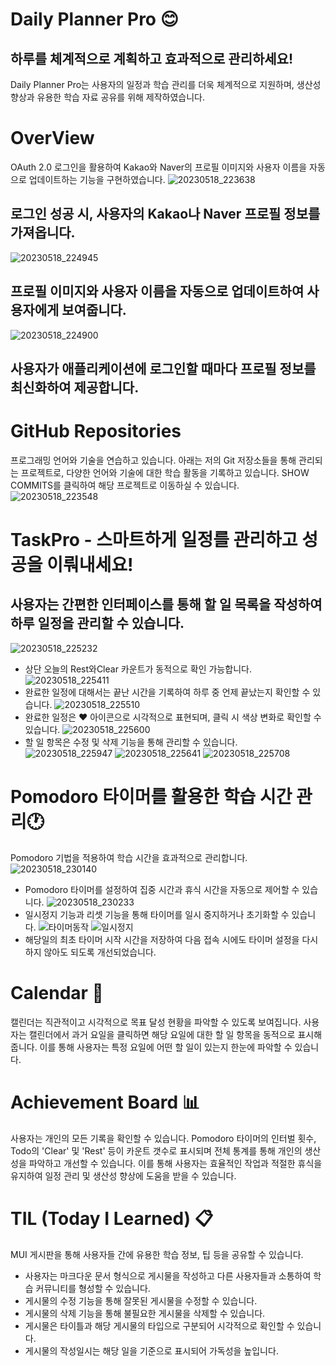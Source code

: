 
# Daily Planner Pro :blush:
## 하루를 체계적으로 계획하고 효과적으로 관리하세요!
Daily Planner Pro는 사용자의 일정과 학습 관리를 더욱 체계적으로 지원하며, 생산성 향상과 유용한 학습 자료 공유를 위해 제작하였습니다.


# OverView
OAuth 2.0 로그인을 활용하여 Kakao와 Naver의 프로필 이미지와 사용자 이름을 자동으로 업데이트하는 기능을 구현하였습니다.
![20230518_223638](https://github.com/Dongyeon915/Project/assets/109599149/5bfd1b2b-c0a3-49f2-ab31-d37dad2cb95f)
## 로그인 성공 시, 사용자의 Kakao나 Naver 프로필 정보를 가져옵니다.
![20230518_224945](https://github.com/Dongyeon915/Project/assets/109599149/e52d7af7-0979-4d6a-81d1-bfaa122c72a3)
## 프로필 이미지와 사용자 이름을 자동으로 업데이트하여 사용자에게 보여줍니다.
![20230518_224900](https://github.com/Dongyeon915/Project/assets/109599149/5ff7f325-d90b-47f8-b401-960b2ca8297c)
## 사용자가 애플리케이션에 로그인할 때마다 프로필 정보를 최신화하여 제공합니다.

# GitHub Repositories
프로그래밍 언어와 기술을 연습하고 있습니다. 
아래는 저의 Git 저장소들을 통해 관리되는 프로젝트로, 다양한 언어와 기술에 대한 학습 활동을 기록하고 있습니다.
SHOW COMMITS를 클릭하여 해당 프로젝트로 이동하실 수 있습니다.
![20230518_223548](https://github.com/Dongyeon915/Project/assets/109599149/9eb4ad1e-2694-4994-a6a5-7780239e0801)


# TaskPro - 스마트하게 일정를 관리하고 성공을 이뤄내세요!
## 사용자는 간편한 인터페이스를 통해 할 일 목록을 작성하여 하루 일정을 관리할 수 있습니다.
![20230518_225232](https://github.com/Dongyeon915/Project/assets/109599149/c9be036c-b5a5-4f32-8a54-b6ea8a472b43)
+ 상단 오늘의 Rest와Clear 카운트가 동적으로 확인 가능합니다.
![20230518_225411](https://github.com/Dongyeon915/Project/assets/109599149/ee44bbe8-a562-445d-bf70-e76ca6c95cd2)
+ 완료한 일정에 대해서는 끝난 시간을 기록하여 하루 중 언제 끝났는지 확인할 수 있습니다.
![20230518_225510](https://github.com/Dongyeon915/Project/assets/109599149/602872f2-9611-45b7-a6a7-ce72942c32f0)
+ 완료한 일정은 :heart: 아이콘으로 시각적으로 표현되며, 클릭 시 색상 변화로 확인할 수 있습니다. 
![20230518_225600](https://github.com/Dongyeon915/Project/assets/109599149/80467301-8534-4e72-bd35-3a91519af4e9)
+ 할 일 항목은 수정 및 삭제 기능을 통해 관리할 수 있습니다.
![20230518_225947](https://github.com/Dongyeon915/Project/assets/109599149/1a31014d-7cc4-4085-8b48-9b7ae08a31e4)
![20230518_225641](https://github.com/Dongyeon915/Project/assets/109599149/65711c60-f618-4390-a443-e1fe5c260239)
![20230518_225708](https://github.com/Dongyeon915/Project/assets/109599149/0f69cf18-fcb0-4e91-b11a-ff022dc95393)

# Pomodoro 타이머를 활용한 학습 시간 관리:clock1:
Pomodoro 기법을 적용하여 학습 시간을 효과적으로 관리합니다.
![20230518_230140](https://github.com/Dongyeon915/Project/assets/109599149/84e96866-8cc1-4b97-9da2-c4f2d93207c7)
+ Pomodoro 타이머를 설정하여 집중 시간과 휴식 시간을 자동으로 제어할 수 있습니다. 
![20230518_230233](https://github.com/Dongyeon915/Project/assets/109599149/28ef6372-2664-495b-9c84-0fc3c35ad1a1)
+ 일시정지 기능과 리셋 기능을 통해 타이머를 일시 중지하거나 초기화할 수 있습니다. 
![타이머동작](https://github.com/Dongyeon915/Project/assets/109599149/b52f271f-114c-4e7b-afb1-de726658521f)
![일시정지](https://github.com/Dongyeon915/Project/assets/109599149/f334c0a1-8da7-4899-b5ee-e477f048a629)
+ 해당일의 최초 타이머 시작 시간을 저장하여 다음 접속 시에도 타이머 설정을 다시 하지 않아도 되도록 개선되었습니다.

# Calendar :calendar:
캘린더는 직관적이고 시각적으로 목표 달성 현황을 파악할 수 있도록 보여집니다. 
사용자는 캘린더에서 과거 요일을 클릭하면 해당 요일에 대한 할 일 항목을 동적으로 표시해줍니다.
이를 통해 사용자는 특정 요일에 어떤 할 일이 있는지 한눈에 파악할 수 있습니다.

# Achievement Board :bar_chart:
사용자는 개인의 모든 기록을 확인할 수 있습니다. Pomodoro 타이머의 인터벌 횟수, Todo의 'Clear' 및 'Rest' 등이 카운트 갯수로 표시되며  전체 통계를 통해 개인의 생산성을 파악하고 개선할 수 있습니다. 이를 통해 사용자는 효율적인 작업과 적절한 휴식을 유지하여 일정 관리 및 생산성 향상에 도움을 받을 수 있습니다.

# TIL (Today I Learned) :clipboard:
MUI 게시판을 통해 사용자들 간에 유용한 학습 정보, 팁 등을 공유할 수 있습니다.
+ 사용자는 마크다운 문서 형식으로 게시물을 작성하고 다른 사용자들과 소통하여 학습 커뮤니티를 형성할 수 있습니다.
+ 게시물의 수정 기능을 통해 잘못된 게시물을 수정할 수 있습니다.
+ 게시물의 삭제 기능을 통해 불필요한 게시물을 삭제할 수 있습니다.
+ 게시물은 타이틀과 해당 게시물의 타입으로 구분되어 시각적으로 확인할 수 있습니다.
+ 게시물의 작성일시는 해당 일을 기준으로 표시되어 가독성을 높입니다.

